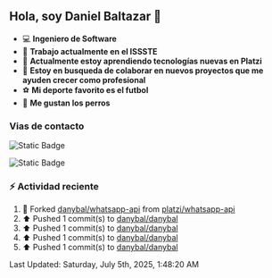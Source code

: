 ## Hola, soy Daniel Baltazar 👋

- 💻 **Ingeniero de Software**
- 🔭 **Trabajo actualmente en el ISSSTE**
- 🌱 **Actualmente estoy aprendiendo tecnologías nuevas en Platzi**
- 👯 **Estoy en busqueda de colaborar en nuevos proyectos que me ayuden crecer como profesional**
- ⚽ **Mi deporte favorito es el futbol**
- 🐶 **Me gustan los perros**

### Vias de contacto
![Static Badge](https://img.shields.io/badge/Perfil-https%3A%2F%2Fdanybal.github.io%2F-blue)

![Static Badge](https://img.shields.io/badge/Correo%20electr%C3%B3nico%20%F0%9F%93%AB-rbleinad%40gmail.com-yellow)

### :zap: Actividad reciente
<!--RECENT_ACTIVITY:start-->
1. 🔱 Forked [danybal/whatsapp-api](https://github.com/danybal/whatsapp-api) from [platzi/whatsapp-api](https://github.com/platzi/whatsapp-api)<br>
2. ⬆️ Pushed 1 commit(s) to [danybal/danybal](https://github.com/danybal/danybal)<br>
3. ⬆️ Pushed 1 commit(s) to [danybal/danybal](https://github.com/danybal/danybal)<br>
4. ⬆️ Pushed 1 commit(s) to [danybal/danybal](https://github.com/danybal/danybal)<br>
5. ⬆️ Pushed 1 commit(s) to [danybal/danybal](https://github.com/danybal/danybal)<br>
<!--RECENT_ACTIVITY:end-->
<!--RECENT_ACTIVITY:last_update-->
Last Updated: Saturday, July 5th, 2025, 1:48:20 AM
<!--RECENT_ACTIVITY:last_update_end-->
